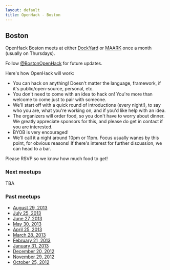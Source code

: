 ```yaml
---
layout: default
title: OpenHack - Boston
---
```


## Boston

OpenHack Boston meets at either [DockYard](http://dockyard.com) or [MAARK](http://www.maark.com)
once a month (usually on Thursdays).

Follow [@BostonOpenHack](https://twitter.com/BostonOpenHack) for future
updates.

Here's how OpenHack will work:

* You can hack on anything! Doesn't matter the language, framework, if it's
  public/open-source, personal, etc.
* You don't need to come with an idea to hack on! You're more than welcome to
  come just to pair with someone.
* We'll start off with a quick round of introductions (every night!), to say who
  you are, what you're working on, and if you'd like help with an idea.
* The organizers will order food, so you don't have to worry about dinner.
  We greatly appreciate sponsors for this, and please do get in contact if
  you are interested.
* BYOB is very encouraged!
* We'll call it a night around 10pm or 11pm. Focus usually wanes by this point, for
  obvious reasons! If there's interest for further discussion, we can head to a
  bar.

Please RSVP so we know how much food to get!

### Next meetups
TBA

### Past meetups

* [August 29, 2013](https://guestlistapp.com/events/177726)
* [July 25, 2013](https://guestlistapp.com/events/172200)
* [June 27, 2013](https://guestlistapp.com/events/169779)
* [May 30, 2013](https://guestlistapp.com/events/162957)
* [April 25, 2013](https://guestlistapp.com/events/160761)
* [March 28, 2013](https://guestlistapp.com/events/150240)
* [February 21, 2013](https://guestlistapp.com/events/150231)
* [January 31, 2013](https://guestlistapp.com/events/145317)
* [December 20, 2012](https://guestlistapp.com/events/138702)
* [November 29, 2012](https://guestlistapp.com/events/132555)
* [October 25, 2012](http://reefpoints.dockyard.com/community/2012/10/26/openhack-boston.html)
